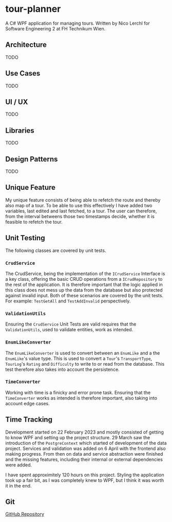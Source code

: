 # tour-planner
A C# WPF application for managing tours. Written by Nico Lerchl for Software Engineering 2 at FH Technikum Wien.

## Architecture
TODO

## Use Cases
TODO

## UI / UX
TODO

## Libraries
TODO

## Design Patterns
TODO

## Unique Feature
My unique feature consists of being able to refetch the route and thereby also map of a tour. To be able to use this effectively I have added two variables, last edited and last fetched, to a tour. The user can therefore, from the interval betweens those two timestamps decide, whether it is feasible to refetch the tour.

## Unit Testing
The following classes are covered by unit tests.

### `CrudService`
The CrudService, being the implementation of the `ICrudService` Interface is a key class, offering the basic CRUD operations from a `ICrudRepository` to the rest of the application. It is therefore important that the logic applied in this class does not mess up the data from the database but also protected against invalid input. Both of these scenarios are covered by the unit tests. For example: `TestGetAll` and `TestAddInvalid` perspectively.

### `ValidationUtils`
Ensuring the `CrudService` Unit Tests are valid requires that the `ValidationUtils`, used to validate entities, work as intended.

### `EnumLikeConverter`
The `EnumLikeConverter` is used to convert between an `EnumLike` and a the `EnumLike`'s value type. This is used to convert a `Tour`'s `TransportType`, `TourLog`'s `Rating` and `Difficulty` to write to or read from the database. This test therefore also takes into account the persistence.

### `TimeConverter`
Working with time is a finicky and error prone task. Ensuring that the `TimeConverter` works as intended is therefore important, also taking into account edge cases.

## Time Tracking
Development started on 22 February 2023 and mostly consisted of getting to know WPF and setting up the project structure. 29 March saw the introduction of the `PostgreContext` which started of development of the data project. Services and validation was added on 6 April with the frontend also making progress. From then on data and service abstraction were finished and the missing features, including their internal or external dependencies were added.  

I have spent approximitely 120 hours on this project. Styling the application took up a fair bit, as I was completely knew to WPF, but I think it was worth it in the end.

## Git
[GitHub Repository](https://github.com/YusTheYokai/tour-planner)
